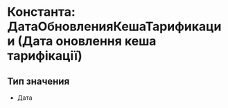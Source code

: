 ﻿# Константа: ДатаОбновленияКешаТарификации (Дата оновлення кеша тарифікації)

## Тип значения

- Дата

